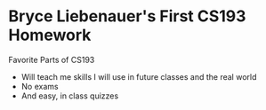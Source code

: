 # Bryce Liebenauer's First CS193 Homework

Favorite Parts of CS193

- Will teach me skills I will use in future classes and the real world
- No exams
- And easy, in class quizzes
